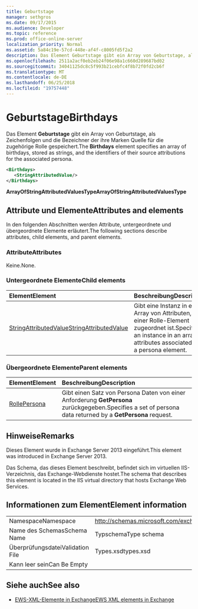 ```yaml
---
title: Geburtstage
manager: sethgros
ms.date: 09/17/2015
ms.audience: Developer
ms.topic: reference
ms.prod: office-online-server
localization_priority: Normal
ms.assetid: 5a84c19e-57cd-448e-af4f-c8005fd5f2a2
description: Das Element Geburtstage gibt ein Array von Geburtstage, als Zeichenfolgen und die Bezeichner der ihre Marken Quelle für die zugehörige Rolle gespeichert.
ms.openlocfilehash: 2511a2acf0eb2eb24f06e98a1c660d289687bd02
ms.sourcegitcommit: 34041125dc8c5f993b21cebfc4f8b72f0fd2cb6f
ms.translationtype: MT
ms.contentlocale: de-DE
ms.lasthandoff: 06/25/2018
ms.locfileid: "19757448"
---
```

# <a name="birthdays"></a><span data-ttu-id="af7f5-103">Geburtstage</span><span class="sxs-lookup"><span data-stu-id="af7f5-103">Birthdays</span></span>

<span data-ttu-id="af7f5-104">Das Element **Geburtstage** gibt ein Array von Geburtstage, als Zeichenfolgen und die Bezeichner der ihre Marken Quelle für die zugehörige Rolle gespeichert.</span><span class="sxs-lookup"><span data-stu-id="af7f5-104">The **Birthdays** element specifies an array of birthdays, stored as strings, and the identifiers of their source attributions for the associated persona.</span></span> 
  
```XML
<Birthdays>
   <StringAttributedValue/>
</Birthdays>
```

 <span data-ttu-id="af7f5-105">**ArrayOfStringAttributedValuesType**</span><span class="sxs-lookup"><span data-stu-id="af7f5-105">**ArrayOfStringAttributedValuesType**</span></span>
## <a name="attributes-and-elements"></a><span data-ttu-id="af7f5-106">Attribute und Elemente</span><span class="sxs-lookup"><span data-stu-id="af7f5-106">Attributes and elements</span></span>

<span data-ttu-id="af7f5-107">In den folgenden Abschnitten werden Attribute, untergeordnete und übergeordnete Elemente erläutert.</span><span class="sxs-lookup"><span data-stu-id="af7f5-107">The following sections describe attributes, child elements, and parent elements.</span></span>
  
### <a name="attributes"></a><span data-ttu-id="af7f5-108">Attribute</span><span class="sxs-lookup"><span data-stu-id="af7f5-108">Attributes</span></span>

<span data-ttu-id="af7f5-109">Keine.</span><span class="sxs-lookup"><span data-stu-id="af7f5-109">None.</span></span>
  
### <a name="child-elements"></a><span data-ttu-id="af7f5-110">Untergeordnete Elemente</span><span class="sxs-lookup"><span data-stu-id="af7f5-110">Child elements</span></span>

|<span data-ttu-id="af7f5-111">**Element**</span><span class="sxs-lookup"><span data-stu-id="af7f5-111">**Element**</span></span>|<span data-ttu-id="af7f5-112">**Beschreibung**</span><span class="sxs-lookup"><span data-stu-id="af7f5-112">**Description**</span></span>|
|:-----|:-----|
|[<span data-ttu-id="af7f5-113">StringAttributedValue</span><span class="sxs-lookup"><span data-stu-id="af7f5-113">StringAttributedValue</span></span>](stringattributedvalue.md) <br/> |<span data-ttu-id="af7f5-114">Gibt eine Instanz in ein Array von Attributen, die einer Rolle-Element zugeordnet ist.</span><span class="sxs-lookup"><span data-stu-id="af7f5-114">Specifies an instance in an array of attributes associated with a persona element.</span></span>  <br/> |
   
### <a name="parent-elements"></a><span data-ttu-id="af7f5-115">Übergeordnete Elemente</span><span class="sxs-lookup"><span data-stu-id="af7f5-115">Parent elements</span></span>

|<span data-ttu-id="af7f5-116">**Element**</span><span class="sxs-lookup"><span data-stu-id="af7f5-116">**Element**</span></span>|<span data-ttu-id="af7f5-117">**Beschreibung**</span><span class="sxs-lookup"><span data-stu-id="af7f5-117">**Description**</span></span>|
|:-----|:-----|
|[<span data-ttu-id="af7f5-118">Rolle</span><span class="sxs-lookup"><span data-stu-id="af7f5-118">Persona</span></span>](persona.md) <br/> |<span data-ttu-id="af7f5-119">Gibt einen Satz von Persona Daten von einer Anforderung **GetPersona** zurückgegeben.</span><span class="sxs-lookup"><span data-stu-id="af7f5-119">Specifies a set of persona data returned by a **GetPersona** request.</span></span>  <br/> |
   
## <a name="remarks"></a><span data-ttu-id="af7f5-120">Hinweise</span><span class="sxs-lookup"><span data-stu-id="af7f5-120">Remarks</span></span>

<span data-ttu-id="af7f5-121">Dieses Element wurde in Exchange Server 2013 eingeführt.</span><span class="sxs-lookup"><span data-stu-id="af7f5-121">This element was introduced in Exchange Server 2013.</span></span>
  
<span data-ttu-id="af7f5-122">Das Schema, das dieses Element beschreibt, befindet sich im virtuellen IIS-Verzeichnis, das Exchange-Webdienste hostet.</span><span class="sxs-lookup"><span data-stu-id="af7f5-122">The schema that describes this element is located in the IIS virtual directory that hosts Exchange Web Services.</span></span>
  
## <a name="element-information"></a><span data-ttu-id="af7f5-123">Informationen zum Element</span><span class="sxs-lookup"><span data-stu-id="af7f5-123">Element information</span></span>

|||
|:-----|:-----|
|<span data-ttu-id="af7f5-124">Namespace</span><span class="sxs-lookup"><span data-stu-id="af7f5-124">Namespace</span></span>  <br/> |http://schemas.microsoft.com/exchange/services/2006/types  <br/> |
|<span data-ttu-id="af7f5-125">Name des Schemas</span><span class="sxs-lookup"><span data-stu-id="af7f5-125">Schema Name</span></span>  <br/> |<span data-ttu-id="af7f5-126">Typschema</span><span class="sxs-lookup"><span data-stu-id="af7f5-126">Type schema</span></span>  <br/> |
|<span data-ttu-id="af7f5-127">Überprüfungsdatei</span><span class="sxs-lookup"><span data-stu-id="af7f5-127">Validation File</span></span>  <br/> |<span data-ttu-id="af7f5-128">Types.xsd</span><span class="sxs-lookup"><span data-stu-id="af7f5-128">types.xsd</span></span>  <br/> |
|<span data-ttu-id="af7f5-129">Kann leer sein</span><span class="sxs-lookup"><span data-stu-id="af7f5-129">Can Be Empty</span></span>  <br/> ||
   
## <a name="see-also"></a><span data-ttu-id="af7f5-130">Siehe auch</span><span class="sxs-lookup"><span data-stu-id="af7f5-130">See also</span></span>



- [<span data-ttu-id="af7f5-131">EWS-XML-Elemente in Exchange</span><span class="sxs-lookup"><span data-stu-id="af7f5-131">EWS XML elements in Exchange</span></span>](ews-xml-elements-in-exchange.md)

